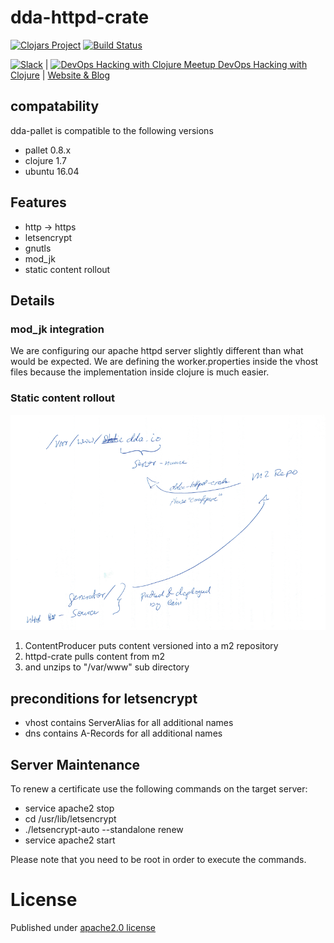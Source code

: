 # dda-httpd-crate
[![Clojars Project](https://img.shields.io/clojars/v/dda/dda-httpd-crate.svg)](https://clojars.org/dda/dda-httpd-crate)
[![Build Status](https://travis-ci.org/DomainDrivenArchitecture/dda-httpd-crate.svg?branch=master)](https://travis-ci.org/DomainDrivenArchitecture/dda-httpd-crate)

[![Slack](https://img.shields.io/badge/chat-clojurians-green.svg?style=flat)](https://clojurians.slack.com/messages/#dda-pallet/) | [<img src="https://domaindrivenarchitecture.org/img/meetup.svg" width=50 alt="DevOps Hacking with Clojure Meetup"> DevOps Hacking with Clojure](https://www.meetup.com/de-DE/preview/dda-pallet-DevOps-Hacking-with-Clojure) | [Website & Blog](https://domaindrivenarchitecture.org)

## compatability
dda-pallet is compatible to the following versions
 * pallet 0.8.x
 * clojure 1.7
 * ubuntu 16.04

## Features
 * http -> https
 * letsencrypt
 * gnutls
 * mod_jk
 * static content rollout

## Details
### mod_jk integration
We are configuring our apache httpd server slightly different than what would be expected.
We are defining the worker.properties inside the vhost files because the implementation
inside clojure is much easier.

### Static content rollout

![RolloutStaticContent](/doc/RolloutStaticContent.png)

1. ContentProducer puts content versioned into a m2 repository
2. httpd-crate pulls content from m2
3. and unzips to "/var/www" sub directory


## preconditions for letsencrypt
* vhost contains ServerAlias for all additional names
* dns contains A-Records for all additional names

## Server Maintenance
To renew a certificate use the following commands on the target server:

* service apache2 stop
* cd /usr/lib/letsencrypt
* ./letsencrypt-auto --standalone renew
* service apache2 start

Please note that you need to be root in order to execute the commands.

# License
Published under [apache2.0 license](LICENSE.md)
